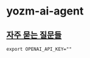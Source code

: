 # yozm-ai-agent


## [자주 묻는 질문들](https://github.com/wapj/yozm-ai-agent/wiki/FAQ#q-%EA%B0%80%EC%83%81%ED%99%98%EA%B2%BD-venv%EB%8A%94-%ED%95%AD%EC%83%81-%ED%99%9C%EC%84%B1%ED%99%94-%ED%95%B4%EC%95%BC%ED%95%98%EB%82%98%EC%9A%94)


```
export OPENAI_API_KEY=""
```